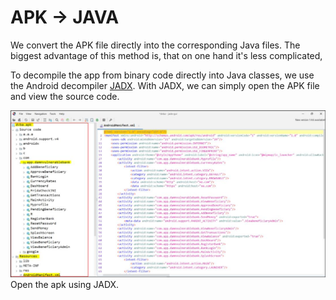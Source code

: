 # APK → JAVA

We convert the APK file directly into the corresponding Java files. The biggest advantage of
this method is, that on one hand it's less complicated,

To decompile the app from binary code directly into Java classes, we use the Android
decompiler [JADX](https://github.com/skylot/jadx). With JADX, we can simply open the APK file and view the source code.

![](../../img/10.jpg)
Open the apk using JADX.